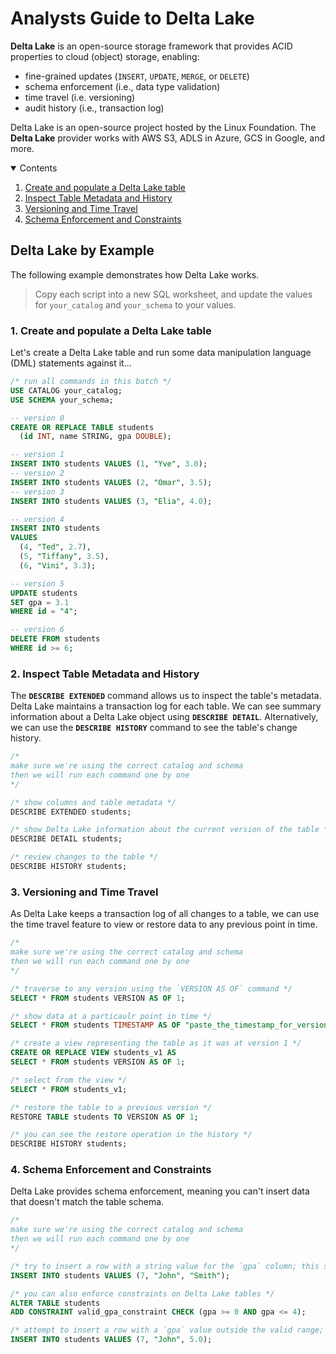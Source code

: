 # Analysts Guide to Delta Lake

**Delta Lake** is an open-source storage framework that provides ACID properties to cloud (object) storage, enabling:
- fine-grained updates (`INSERT`, `UPDATE`, `MERGE`, or `DELETE`)
- schema enforcement (i.e., data type validation)
- time travel (i.e. versioning)
- audit history (i.e., transaction log)

Delta Lake is an open-source project hosted by the Linux Foundation.  The **Delta Lake** provider works with AWS S3, ADLS in Azure, GCS in Google, and more.

<details open>
<summary>Contents</summary>
<ol>
<li><a href="#create-populate-table">Create and populate a Delta Lake table</a></li>
<li><a href="#show-metadata">Inspect Table Metadata and History</a></li>
<li><a href="#time-travel">Versioning and Time Travel</a></li>
<li><a href="#schema-enforcement">Schema Enforcement and Constraints</a></li>
</ol>
</details>

## Delta Lake by Example

The following example demonstrates how Delta Lake works. 

> Copy each script into a new SQL worksheet, and update the values for `your_catalog` and `your_schema` to your values.

### <a id="create-populate-table"></a>1. Create and populate a Delta Lake table

Let's create a Delta Lake table and run some data manipulation language (DML) statements against it...

```sql
/* run all commands in this batch */
USE CATALOG your_catalog;
USE SCHEMA your_schema;

-- version 0
CREATE OR REPLACE TABLE students
  (id INT, name STRING, gpa DOUBLE);

-- version 1  
INSERT INTO students VALUES (1, "Yve", 3.0);
-- version 2
INSERT INTO students VALUES (2, "Omar", 3.5);
-- version 3
INSERT INTO students VALUES (3, "Elia", 4.0);

-- version 4
INSERT INTO students
VALUES 
  (4, "Ted", 2.7),
  (5, "Tiffany", 3.5),
  (6, "Vini", 3.3);

-- version 5  
UPDATE students 
SET gpa = 3.1
WHERE id = "4";

-- version 6
DELETE FROM students 
WHERE id >= 6;
```

### <a id="show-metadata"></a>2. Inspect Table Metadata and History

The **`DESCRIBE EXTENDED`** command allows us to inspect the table's metadata.  Delta Lake maintains a transaction log for each table.  We can see summary information about a Delta Lake object using **`DESCRIBE DETAIL`**.  Alternatively, we can use the **`DESCRIBE HISTORY`** command to see the table's change history.

```sql
/* 
make sure we're using the correct catalog and schema 
then we will run each command one by one
*/

/* show columns and table metadata */
DESCRIBE EXTENDED students;

/* show Delta Lake information about the current version of the table */
DESCRIBE DETAIL students;

/* review changes to the table */
DESCRIBE HISTORY students;
```

### <a id="time-travel"></a>3. Versioning and Time Travel

As Delta Lake keeps a transaction log of all changes to a table, we can use the time travel feature to view or restore data to any previous point in time.

```sql
/* 
make sure we're using the correct catalog and schema 
then we will run each command one by one
*/

/* traverse to any version using the `VERSION AS OF` command */
SELECT * FROM students VERSION AS OF 1;

/* show data at a particaulr point in time */
SELECT * FROM students TIMESTAMP AS OF "paste_the_timestamp_for_version_1_here";

/* create a view representing the table as it was at version 1 */
CREATE OR REPLACE VIEW students_v1 AS
SELECT * FROM students VERSION AS OF 1;

/* select from the view */
SELECT * FROM students_v1;

/* restore the table to a previous version */
RESTORE TABLE students TO VERSION AS OF 1;

/* you can see the restore operation in the history */
DESCRIBE HISTORY students;
```

### <a id="schema-enforcement"></a>4. Schema Enforcement and Constraints 

Delta Lake provides schema enforcement, meaning you can't insert data that doesn't match the table schema.

```sql
/* 
make sure we're using the correct catalog and schema 
then we will run each command one by one
*/

/* try to insert a row with a string value for the `gpa` column; this should fail... */
INSERT INTO students VALUES (7, "John", "Smith");

/* you can also enforce constraints on Delta Lake tables */
ALTER TABLE students
ADD CONSTRAINT valid_gpa_constraint CHECK (gpa >= 0 AND gpa <= 4);

/* attempt to insert a row with a `gpa` value outside the valid range; this should fail... */
INSERT INTO students VALUES (7, "John", 5.0);
```